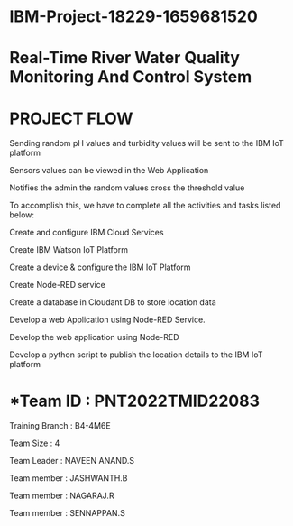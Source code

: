 # IBM-Project-18229-1659681520

# Real-Time River Water Quality Monitoring And Control System 

# PROJECT FLOW
Sending random pH values and turbidity values will be sent to the IBM IoT platform

Sensors values can be viewed in the Web Application

Notifies the admin the random values cross the threshold value

To accomplish this, we have to complete all the activities and tasks listed below:


Create and configure IBM Cloud Services

Create IBM Watson IoT Platform 

Create a device & configure the IBM IoT Platform

Create Node-RED service

Create a database in Cloudant DB to store location data

Develop a web Application using Node-RED Service.

Develop the web application using Node-RED

Develop a python script to publish the location details to the IBM IoT platform 



# *Team ID : PNT2022TMID22083

Training Branch : B4-4M6E

Team Size : 4

Team Leader : NAVEEN ANAND.S

Team member : JASHWANTH.B

Team member : NAGARAJ.R

Team member : SENNAPPAN.S
